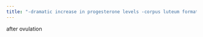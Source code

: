 ```yaml
---
title: "-dramatic increase in progesterone levels -corpus luteum formation -ova entry into infundiibulum -second meiotic division completion -second polar body formation"
---
```

after ovulation


